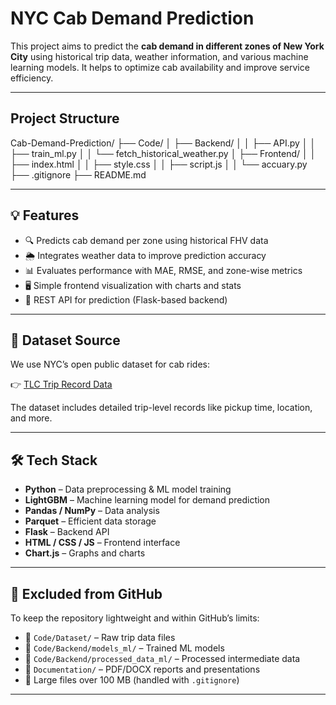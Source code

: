 # NYC Cab Demand Prediction

This project aims to predict the **cab demand in different zones of New York City** using historical trip data, weather information, and various machine learning models. It helps to optimize cab availability and improve service efficiency.

---

## Project Structure
Cab-Demand-Prediction/
├── Code/
│ ├── Backend/
│ │ ├── API.py
│ │ ├── train_ml.py
│ │ └── fetch_historical_weather.py
│ ├── Frontend/
│ │ ├── index.html
│ │ ├── style.css
│ │ ├── script.js
│ │ └── accuary.py
├── .gitignore
├── README.md

---

## 💡 Features

- 🔍 Predicts cab demand per zone using historical FHV data
- 🌦 Integrates weather data to improve prediction accuracy
- 📊 Evaluates performance with MAE, RMSE, and zone-wise metrics
- 🖥️ Simple frontend visualization with charts and stats
- 🚀 REST API for prediction (Flask-based backend)

---

## 🔗 Dataset Source

We use NYC’s open public dataset for cab rides:

👉 [TLC Trip Record Data](https://www.nyc.gov/site/tlc/about/tlc-trip-record-data.page)

The dataset includes detailed trip-level records like pickup time, location, and more.

---

## 🛠️ Tech Stack

- **Python** – Data preprocessing & ML model training
- **LightGBM** – Machine learning model for demand prediction
- **Pandas / NumPy** – Data analysis
- **Parquet** – Efficient data storage
- **Flask** – Backend API
- **HTML / CSS / JS** – Frontend interface
- **Chart.js** – Graphs and charts

---

## 🧹 Excluded from GitHub

To keep the repository lightweight and within GitHub’s limits:

- 📁 `Code/Dataset/` – Raw trip data files
- 📁 `Code/Backend/models_ml/` – Trained ML models
- 📁 `Code/Backend/processed_data_ml/` – Processed intermediate data
- 📁 `Documentation/` – PDF/DOCX reports and presentations
- 📄 Large files over 100 MB (handled with `.gitignore`)

---

